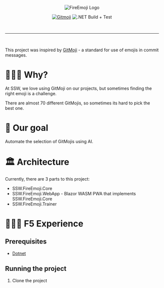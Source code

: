 <div align="center">

![FireEmoji Logo](https://user-images.githubusercontent.com/38869720/150602490-4beb2988-712d-472f-a916-c3eaad6d0279.png)


[![Gitmoji](https://img.shields.io/badge/gitmoji-%20😜%20😍-FFDD67.svg?style=flat-square)](https://gitmoji.dev)
![.NET Build + Test](https://github.com/SSWConsulting/SSW.FireEmoji/actions/workflows/dotnet.yml/badge.svg)

<!-- TODO: Add link to deployed site -->

</div>

<br>

---

<br>

This project was inspired by [GitMoji](https://github.com/carloscuesta/gitmoji) - a standard for use of emojis in commit messages.

# 🤷🏻‍♂️  Why?

At SSW, we love using GitMoji on our projects, but sometimes finding the right emoji is a challenge.

There are almost 70 different GitMojis, so sometimes its hard to pick the best one.

# 🥅  Our goal

Automate the selection of GitMojis using AI.


# 🏛 Architecture
Currently, there are 3 parts to this project:
 - SSW.FireEmoji.Core
 - SSW.FireEmoji.WebApp - Blazor WASM PWA that implements SSW.FireEmoji.Core
 - SSW.FireEmoji.Trainer

# 👨🏻‍💻 F5 Experience

## Prerequisites
 - [Dotnet](https://dotnet.microsoft.com/download)

## Running the project

1. Clone the project
